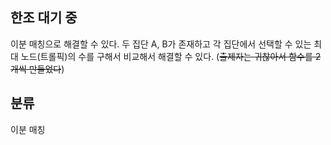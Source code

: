 ## 한조 대기 중

이분 매칭으로 해결할 수 있다. 두 집단 A, B가 존재하고 각 집단에서 선택할 수 있는 최대 노드(트롤픽)의 수를 구해서 비교해서 해결할 수 있다. (<del>출제자는 귀찮아서 함수를 2개씩 만들었다</del>)

## 분류

이분 매칭